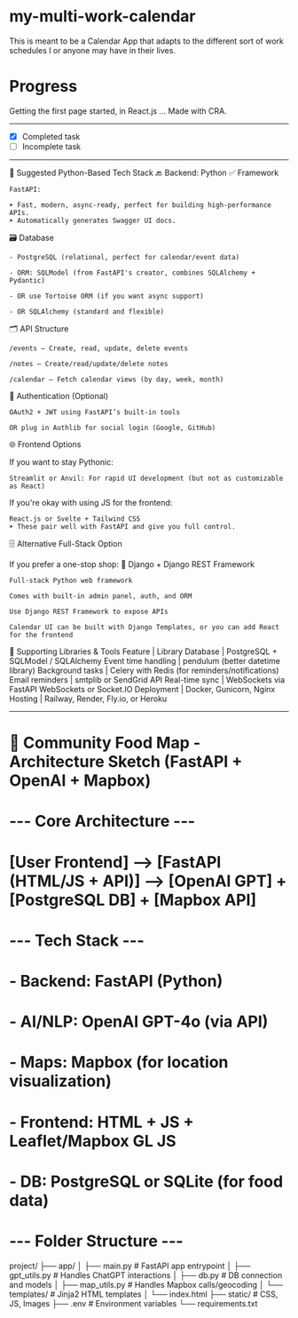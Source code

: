 # my-multi-work-calendar
This is meant to be a Calendar App that adapts to the different sort of work schedules I or anyone may have in their lives. 

# Progress
Getting the first page started, in React.js ... Made with CRA.

---

- [x] Completed task
- [ ] Incomplete task

---

🧱 Suggested Python-Based Tech Stack
🔙 Backend: Python
✅ Framework

    FastAPI:

    ➤ Fast, modern, async-ready, perfect for building high-performance APIs.
    ➤ Automatically generates Swagger UI docs.

🗃️ Database

    - PostgreSQL (relational, perfect for calendar/event data)

    - ORM: SQLModel (from FastAPI's creator, combines SQLAlchemy + Pydantic)

    - OR use Tortoise ORM (if you want async support)

    - OR SQLAlchemy (standard and flexible)

🗂️ API Structure

    /events — Create, read, update, delete events

    /notes — Create/read/update/delete notes

    /calendar — Fetch calendar views (by day, week, month)

🔐 Authentication (Optional)

    OAuth2 + JWT using FastAPI’s built-in tools

    OR plug in Authlib for social login (Google, GitHub)

🌐 Frontend Options

If you want to stay Pythonic:

    Streamlit or Anvil: For rapid UI development (but not as customizable as React)

If you're okay with using JS for the frontend:

    React.js or Svelte + Tailwind CSS
    ➤ These pair well with FastAPI and give you full control.

🗄️ Alternative Full-Stack Option

If you prefer a one-stop shop:
🌟 Django + Django REST Framework

    Full-stack Python web framework

    Comes with built-in admin panel, auth, and ORM

    Use Django REST Framework to expose APIs

    Calendar UI can be built with Django Templates, or you can add React for the frontend

🧰 Supporting Libraries & Tools
Feature	| Library
Database	| PostgreSQL + SQLModel / SQLAlchemy
Event time handling	| pendulum (better datetime library)
Background tasks	| Celery with Redis (for reminders/notifications)
Email reminders	| smtplib or SendGrid API
Real-time sync	| WebSockets via FastAPI WebSockets or Socket.IO
Deployment	| Docker, Gunicorn, Nginx
Hosting	| Railway, Render, Fly.io, or Heroku

---

# 🍱 Community Food Map - Architecture Sketch (FastAPI + OpenAI + Mapbox)

# --- Core Architecture ---
# [User Frontend] --> [FastAPI (HTML/JS + API)] --> [OpenAI GPT] + [PostgreSQL DB] + [Mapbox API]

# --- Tech Stack ---
# - Backend: FastAPI (Python)
# - AI/NLP: OpenAI GPT-4o (via API)
# - Maps: Mapbox (for location visualization)
# - Frontend: HTML + JS + Leaflet/Mapbox GL JS
# - DB: PostgreSQL or SQLite (for food data)


# --- Folder Structure ---

project/
├── app/
│   ├── main.py                  # FastAPI app entrypoint
│   ├── gpt_utils.py             # Handles ChatGPT interactions
│   ├── db.py                    # DB connection and models
│   ├── map_utils.py             # Handles Mapbox calls/geocoding
│   └── templates/               # Jinja2 HTML templates
│       └── index.html
├── static/                      # CSS, JS, Images
├── .env                         # Environment variables
└── requirements.txt

